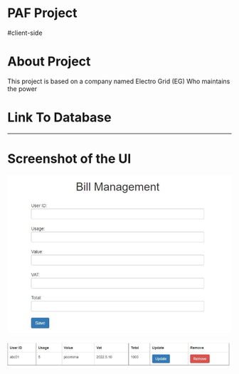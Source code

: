 # PAF Project
#client-side

# About Project
This project is based on a company named Electro Grid (EG) Who maintains the power

#  Link  To Database
*****

# Screenshot of the UI

![](UI/form.jpg)

![](UI/table.jpg)


